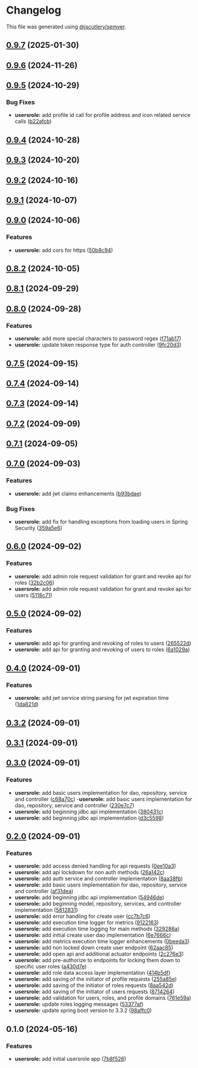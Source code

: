 # Changelog

This file was generated using [@jscutlery/semver](https://github.com/jscutlery/semver).

## [0.9.7](https://github.com/jdwillmsen/jdw/compare/usersrole-0.9.6...usersrole-0.9.7) (2025-01-30)

## [0.9.6](https://github.com/jdwillmsen/jdw/compare/usersrole-0.9.5...usersrole-0.9.6) (2024-11-26)

## [0.9.5](https://github.com/jdwillmsen/jdw/compare/usersrole-0.9.4...usersrole-0.9.5) (2024-10-29)

### Bug Fixes

- **usersrole:** add profile id call for profile address and icon related service calls ([b22afcb](https://github.com/jdwillmsen/jdw/commit/b22afcb95fef26ab96b5f33dbc3b06af25858487))

## [0.9.4](https://github.com/jdwillmsen/jdw/compare/usersrole-0.9.3...usersrole-0.9.4) (2024-10-28)

## [0.9.3](https://github.com/jdwillmsen/jdw/compare/usersrole-0.9.2...usersrole-0.9.3) (2024-10-20)

## [0.9.2](https://github.com/jdwillmsen/jdw/compare/usersrole-0.9.1...usersrole-0.9.2) (2024-10-16)

## [0.9.1](https://github.com/jdwillmsen/jdw/compare/usersrole-0.9.0...usersrole-0.9.1) (2024-10-07)

## [0.9.0](https://github.com/jdwillmsen/jdw/compare/usersrole-0.8.2...usersrole-0.9.0) (2024-10-06)

### Features

- **usersrole:** add cors for https ([50b8c94](https://github.com/jdwillmsen/jdw/commit/50b8c94aed2fff0709deb3ddc1cf4b089e022c69))

## [0.8.2](https://github.com/jdwillmsen/jdw/compare/usersrole-0.8.1...usersrole-0.8.2) (2024-10-05)

## [0.8.1](https://github.com/jdwillmsen/jdw/compare/usersrole-0.8.0...usersrole-0.8.1) (2024-09-29)

## [0.8.0](https://github.com/jdwillmsen/jdw/compare/usersrole-0.7.5...usersrole-0.8.0) (2024-09-28)

### Features

- **usersrole:** add more special characters to password regex ([f71ab17](https://github.com/jdwillmsen/jdw/commit/f71ab176b6c3be0db2a76c2fa8ee920f17d80558))
- **usersrole:** update token response type for auth controller ([9fc20d3](https://github.com/jdwillmsen/jdw/commit/9fc20d3d2c838a15212523984cb31259a07abf99))

## [0.7.5](https://github.com/jdwillmsen/jdw/compare/usersrole-0.7.4...usersrole-0.7.5) (2024-09-15)

## [0.7.4](https://github.com/jdwillmsen/jdw/compare/usersrole-0.7.3...usersrole-0.7.4) (2024-09-14)

## [0.7.3](https://github.com/jdwillmsen/jdw/compare/usersrole-0.7.2...usersrole-0.7.3) (2024-09-14)

## [0.7.2](https://github.com/jdwillmsen/jdw/compare/usersrole-0.7.1...usersrole-0.7.2) (2024-09-09)

## [0.7.1](https://github.com/jdwillmsen/jdw/compare/usersrole-0.7.0...usersrole-0.7.1) (2024-09-05)

## [0.7.0](https://github.com/jdwillmsen/jdw/compare/usersrole-0.6.0...usersrole-0.7.0) (2024-09-03)

### Features

- **usersrole:** add jwt claims enhancements ([b93bdae](https://github.com/jdwillmsen/jdw/commit/b93bdaefb24f6e28b0b548dd68e76e9c031573ab))

### Bug Fixes

- **usersrole:** add fix for handling exceptions from loading users in Spring Security ([359a5e6](https://github.com/jdwillmsen/jdw/commit/359a5e6018250dba895dca79548574022b056447))

## [0.6.0](https://github.com/jdwillmsen/jdw/compare/usersrole-0.5.0...usersrole-0.6.0) (2024-09-02)

### Features

- **usersrole:** add admin role request validation for grant and revoke api for roles ([32b2c06](https://github.com/jdwillmsen/jdw/commit/32b2c062bca40cc45e25be6b219197126bf7d68e))
- **usersrole:** add admin role request validation for grant and revoke api for users ([5118c71](https://github.com/jdwillmsen/jdw/commit/5118c71bf555afd90efa370fbca44fa941bd0ea2))

## [0.5.0](https://github.com/jdwillmsen/jdw/compare/usersrole-0.4.0...usersrole-0.5.0) (2024-09-02)

### Features

- **usersrole:** add api for granting and revoking of roles to users ([265522d](https://github.com/jdwillmsen/jdw/commit/265522dbeaf729cb9743dfbda7c4924b3cd9e437))
- **usersrole:** add api for granting and revoking of users to roles ([6a1029a](https://github.com/jdwillmsen/jdw/commit/6a1029a79fe23e102784ba385fec74cf8ab10196))

## [0.4.0](https://github.com/jdwillmsen/jdw/compare/usersrole-0.3.2...usersrole-0.4.0) (2024-09-01)

### Features

- **usersrole:** add jwt service string parsing for jwt expiration time ([1da821d](https://github.com/jdwillmsen/jdw/commit/1da821d57ffcf30402140c060c9aa8b22ea68b21))

## [0.3.2](https://github.com/jdwillmsen/jdw/compare/usersrole-0.3.1...usersrole-0.3.2) (2024-09-01)

## [0.3.1](https://github.com/jdwillmsen/jdw/compare/usersrole-0.3.0...usersrole-0.3.1) (2024-09-01)

## [0.3.0](https://github.com/jdwillmsen/jdw/compare/usersrole-0.2.0...usersrole-0.3.0) (2024-09-01)

### Features

- **usersrole:** add basic users implementation for dao, repository, service and controller ([c68a70c](https://github.com/jdwillmsen/jdw/commit/c68a70c11f5423fac15e91c0a1bf137e138690cb)) -**usersrole:** add basic users implementation for dao, repository, service and controller ([230e7c7](https://github.com/jdwillmsen/jdw/commit/230e7c78bbcbb8a3d28d280a01862f804a38d30a))
- **usersrole:** add beginning jdbc api implementation ([380431c](https://github.com/jdwillmsen/jdw/commit/380431c777eed03d4a6b881e5e2f3fe0edd5a442))
- **usersrole:** add beginning jdbc api implementation ([d3c5598](https://github.com/jdwillmsen/jdw/commit/d3c5598faeffb2d3ff2970c35521cdd6119e58f3))

## [0.2.0](https://github.com/jdwillmsen/jdw/compare/usersrole-0.1.0...usersrole-0.2.0) (2024-09-01)

### Features

- **usersrole:** add access denied handling for api
  requests ([0ee10a3](https://github.com/jdwillmsen/jdw/commit/0ee10a3e4dbb40093276c2847a280d9533327bc6))
- **usersrole:** add api lockdown for non auth
  methods ([26a142c](https://github.com/jdwillmsen/jdw/commit/26a142c7d99877c55136f4ec8160a3c334dc2bcf))
- **usersrole:** add auth service and controller
  implementation ([8aa38fb](https://github.com/jdwillmsen/jdw/commit/8aa38fbc4cb6e9618c36d04eb52443f7b27e1358))
- **usersrole:** add basic users implementation for dao, repository, service and
  controller ([af31dea](https://github.com/jdwillmsen/jdw/commit/af31deaebffbe994bf1861990192a5916b5766af))
- **usersrole:** add beginning jdbc api
  implementation ([54946de](https://github.com/jdwillmsen/jdw/commit/54946de28e67b34b3e3bc201a9bd6227b4dc3303))
- **usersrole:** add beginning model, repository, services, and controller
  implementation ([5812831](https://github.com/jdwillmsen/jdw/commit/5812831a4a2be4ba18dd0e0fb0b08d741d29a7dd))
- **usersrole:** add error handling for create
  user ([cc7b7c6](https://github.com/jdwillmsen/jdw/commit/cc7b7c663b049d16386eead33146f424e0767ffe))
- **usersrole:** add execution time logger for
  metrics ([9122163](https://github.com/jdwillmsen/jdw/commit/912216354355ad8c2f43f9915449e860e9a811a2))
- **usersrole:** add execution time logging for main
  methods ([329286a](https://github.com/jdwillmsen/jdw/commit/329286a9943b2e13fac249725b0216e3fa848130))
- **usersrole:** add initial create user dao
  implementation ([6e7666c](https://github.com/jdwillmsen/jdw/commit/6e7666c52019f4c2efe5f78a20db88696d2835d6))
- **usersrole:** add metrics execution time logger
  enhancements ([0beeda3](https://github.com/jdwillmsen/jdw/commit/0beeda373e08f651f0e6f6caced4763d65f6002e))
- **usersrole:** add non locked down create user
  endpoint ([62aac85](https://github.com/jdwillmsen/jdw/commit/62aac8591a99e1b836332b743c5dc5069d63d155))
- **usersrole:** add open api and additional actuator
  endpoints ([2c276e3](https://github.com/jdwillmsen/jdw/commit/2c276e3e763ecb0f2825bdd4f16886d3a5dd3aa5))
- **usersrole:** add pre-authorize to endpoints for locking them down to specific user
  roles ([a430d7e](https://github.com/jdwillmsen/jdw/commit/a430d7ecc0c253cdefd6ae321d4831a153947fa5))
- **usersrole:** add role data access layer
  implementation ([414b5df](https://github.com/jdwillmsen/jdw/commit/414b5df4c5e5bbcc6cdb209b3cb5efbfd0e617c9))
- **usersrole:** add saving of the initiator of profile
  requests ([255a85e](https://github.com/jdwillmsen/jdw/commit/255a85ed390abe9e88450033429510b8e641c583))
- **usersrole:** add saving of the initiator of roles
  requests ([8aa542d](https://github.com/jdwillmsen/jdw/commit/8aa542de1225a9f4ab0d604be8b6705965b0665d))
- **usersrole:** add saving of the initiator of users
  requests ([8714264](https://github.com/jdwillmsen/jdw/commit/87142642be6e21c2d4925103a7485281635e5e1c))
- **usersrole:** add validation for users, roles, and profile
  domains ([761e59a](https://github.com/jdwillmsen/jdw/commit/761e59a992c8f88a64db3b33eea0e58fe8d06e37))
- **usersrole:** update roles logging
  messages ([53377af](https://github.com/jdwillmsen/jdw/commit/53377af5394d9ea9ab0aa0fcdc52e5d0b6ce5a52))
- **usersrole:** update spring boot version to
  3.3.2 ([98affc0](https://github.com/jdwillmsen/jdw/commit/98affc090d8fdf7cce6014f55b6d6579954458d1))

## 0.1.0 (2024-05-16)

### Features

- **usersrole:** add initial usersrole
  app ([7b8f526](https://github.com/jdwillmsen/jdw/commit/7b8f526cfc1f3689bbe5a86d6b0ac161117d9791))
